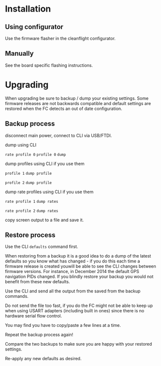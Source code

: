 # Installation

## Using configurator

Use the firmware flasher in the cleanflight configurator.

## Manually

See the board specific flashing instructions.

# Upgrading

When upgrading be sure to backup / dump your existing settings.  Some firmware releases are not backwards compatible and default settings are restored when the FC detects an out of date configuration.

## Backup process

disconnect main power, connect to CLI via USB/FTDI.

dump using CLI

`rate profile 0`
`profile 0`
`dump`

dump profiles using CLI if you use them

`profile 1`
`dump profile`

`profile 2`
`dump profile`

dump rate profiles using CLI if you use them

`rate profile 1`
`dump rates`

`rate profile 2`
`dump rates`

copy screen output to a file and save it.

## Restore process

Use the CLI `defaults` command first.

When restoring from a backup it is a good idea to do a dump of the latest defaults so you know what has changed - if you do this each time a firmware release is created youwill be able to see the CLI changes between firmware versions.  For instance, in December 2014 the default GPS navigation PIDs changed.  If you blindly restore your backup you would not benefit from these new defaults.

Use the CLI and send all the output from the saved from the backup commands.

Do not send the file too fast, if you do the FC might not be able to keep up when using USART adapters (including built in ones) since there is no hardware serial flow control.

You may find you have to copy/paste a few lines at a time.

Repeat the backup process again!

Compare the two backups to make sure you are happy with your restored settings.

Re-apply any new defaults as desired.

